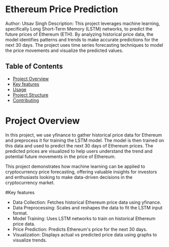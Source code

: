 # Ethereum Price Prediction

Author: Utsav Singh
Description:
This project leverages machine learning, specifically Long Short-Term Memory (LSTM) networks, to predict the future prices of Ethereum (ETH). By analyzing historical price data, the model identifies patterns and trends to make accurate predictions for the next 30 days. The project uses time series forecasting techniques to model the price movements and visualize the predicted values.

## Table of Contents

- [Project Overview](#ProjectOverview)
- [Key features](#Keyfeatures)
- [Usage](#usage)
- [Project Structure](#project-structure)
- [Contributing](#contributing)

# Project Overview
In this project, we use yfinance to gather historical price data for Ethereum and preprocess it for training the LSTM model. The model is then trained on this data and used to predict the next 30 days of Ethereum prices. The predicted prices are visualized to help users understand the trend and potential future movements in the price of Ethereum.

This project demonstrates how machine learning can be applied to cryptocurrency price forecasting, offering valuable insights for investors and enthusiasts looking to make data-driven decisions in the cryptocurrency market.

#Key features
<ul>
  <li>Data Collection: Fetches historical Ethereum price data using yfinance.</li>
  <li>Data Preprocessing: Scales and reshapes the data to fit the LSTM input format.</li>
  <li>Model Training: Uses LSTM networks to train on historical Ethereum price data.</li>
  <li>Price Prediction: Predicts Ethereum's price for the next 30 days.</li>
  <li>Visualization: Displays actual vs predicted price data using graphs to visualize trends.</li>
</ul>
